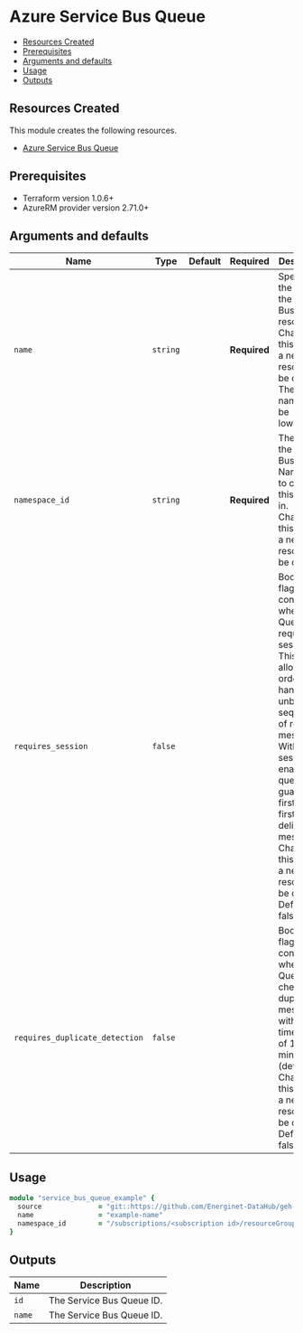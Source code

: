 # Azure Service Bus Queue

- [Resources Created](#resources-created)
- [Prerequisites](#prerequisites)
- [Arguments and defaults](#arguments-and-defaults)
- [Usage](#usage)
- [Outputs](#outputs)

## Resources Created

This module creates the following resources.

- [Azure Service Bus Queue](https://registry.terraform.io/providers/hashicorp/azurerm/latest/docs/resources/servicebus_queue)

## Prerequisites

- Terraform version 1.0.6+
- AzureRM provider version 2.71.0+

## Arguments and defaults

| Name | Type | Default | Required | Description |
|-|-|-|-|-|
| `name` | `string` | | **Required** | Specifies the name of the Service Bus Queue resource. Changing this forces a new resource to be created. The final name will be lowercased. |
| `namespace_id` | `string` | | **Required** | The ID of the Service Bus Namespace to create this queue in. Changing this forces a new resource to be created. |
| `requires_session` | `false` | | | Boolean flag which controls whether the Queue requires sessions. This will allow ordered handling of unbounded sequences of related messages. With sessions enabled a queue can guarantee first-in-first-out delivery of messages. Changing this forces a new resource to be created. Defaults to false. |
| `requires_duplicate_detection` | `false` | | | Boolean flag which controls whether the Queue checks for duplicate messages within a time frame of 10 minutes (default). Changing this forces a new resource to be created. Defaults to false. |

## Usage

```ruby
module "service_bus_queue_example" {
  source              = "git::https://github.com/Energinet-DataHub/geh-terraform-modules.git//azure/service_bus-queue?ref=5.1.0"
  name                = "example-name"
  namespace_id        = "/subscriptions/<subscription id>/resourceGroups/<resource group>/providers/Microsoft.ServiceBus/namespaces/example-namespace-name"
}
```

## Outputs

| Name | Description |
|-|-|
| `id` | The Service Bus Queue ID. |
| `name` | The Service Bus Queue ID. |
